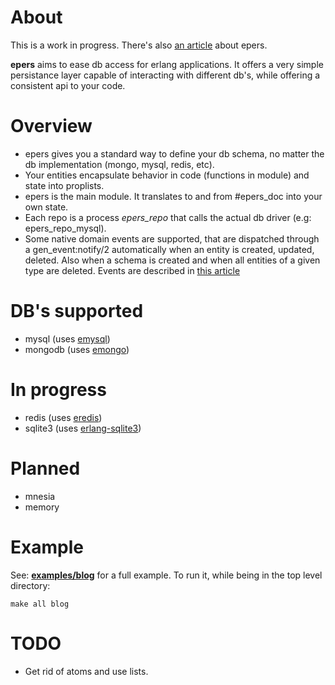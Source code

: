 # About
This is a work in progress. There's also [an article](http://marcelog.github.com/articles/erlang_persistence_entities.html) about epers.

**epers** aims to ease db access for erlang applications. It offers a very
simple persistance layer capable of interacting with different db's, while
offering a consistent api to your code.

# Overview
 * epers gives you a standard way to define your db schema, no matter the 
 db implementation (mongo, mysql, redis, etc).
 * Your entities encapsulate behavior in code (functions in module) and state
 into proplists.
 * epers is the main module. It translates to and from #epers_doc into your
 own state.
 * Each repo is a process *epers_repo* that calls the actual db driver
 (e.g: epers_repo_mysql).
 * Some native domain events are supported, that are dispatched through
 a gen_event:notify/2 automatically when an entity is created, updated, deleted.
 Also when a schema is created and when all entities of a given type are
 deleted. Events are described in [this article](http://marcelog.github.com/articles/erlang_epers_persist_entities_domain_events.html)
 
# DB's supported
 * mysql (uses [emysql](https://github.com/Eonblast/Emysql))
 * mongodb (uses [emongo](https://github.com/JacobVorreuter/emongo))

# In progress
 * redis (uses [eredis](https://github.com/wooga/eredis))
 * sqlite3 (uses [erlang-sqlite3](https://github.com/alexeyr/erlang-sqlite3))

# Planned
  * mnesia
  * memory

# Example
See: [**examples/blog**](https://github.com/marcelog/epers/tree/master/examples/blog)
for a full example. To run it, while being in the top level directory:

    make all blog

# TODO
 * Get rid of atoms and use lists.
